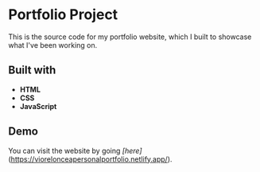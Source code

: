 # Portfolio Project

This is the source code for my portfolio website, which I built to showcase what I've been working on.

## Built with

* **HTML**
* **CSS**
* **JavaScript**

## Demo

You can visit the website by going *[here]*(https://viorelonceapersonalportfolio.netlify.app/).
